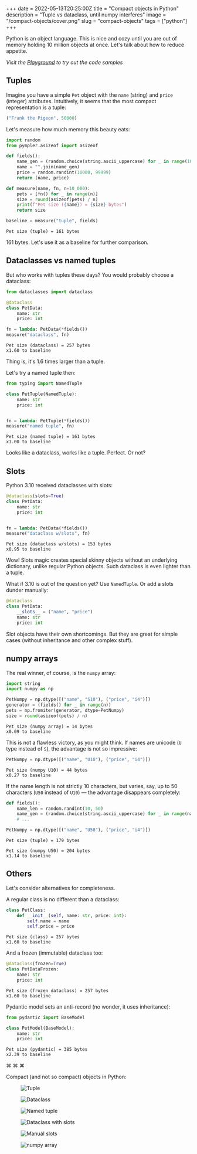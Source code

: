 +++
date = 2022-05-13T20:25:00Z
title = "Compact objects in Python"
description = "Tuple vs dataclass, until numpy interferes"
image = "/compact-objects/cover.png"
slug = "compact-objects"
tags = ["python"]
+++

Python is an object language. This is nice and cozy until you are out of memory holding 10 million objects at once. Let's talk about how to reduce appetite.

_Visit the [Playground](https://colab.research.google.com/drive/1oKl4rda2apWORLxYYtN9J49r3Mj3L6J9?usp=sharing) to try out the code samples_

## Tuples

Imagine you have a simple `Pet` object with the `name` (string) and `price` (integer) attributes. Intuitively, it seems that the most compact representation is a tuple:

```python
("Frank the Pigeon", 50000)
```

Let's measure how much memory this beauty eats:

```python
import random
from pympler.asizeof import asizeof

def fields():
    name_gen = (random.choice(string.ascii_uppercase) for _ in range(10))
    name = "".join(name_gen)
    price = random.randint(10000, 99999)
    return (name, price)

def measure(name, fn, n=10_000):
    pets = [fn() for _ in range(n)]
    size = round(asizeof(pets) / n)
    print(f"Pet size ({name}) = {size} bytes")
    return size

baseline = measure("tuple", fields)
```

```
Pet size (tuple) = 161 bytes
```

161 bytes. Let's use it as a baseline for further comparison.

## Dataclasses vs named tuples

But who works with tuples these days? You would probably choose a dataclass:

```python
from dataclasses import dataclass

@dataclass
class PetData:
    name: str
    price: int

fn = lambda: PetData(*fields())
measure("dataclass", fn)
```

```
Pet size (dataclass) = 257 bytes
x1.60 to baseline
```

Thing is, it's 1.6 times larger than a tuple.

Let's try a named tuple then:

```python
from typing import NamedTuple

class PetTuple(NamedTuple):
    name: str
    price: int


fn = lambda: PetTuple(*fields())
measure("named tuple", fn)
```

```
Pet size (named tuple) = 161 bytes
x1.00 to baseline
```

Looks like a dataclass, works like a tuple. Perfect. Or not?

## Slots

Python 3.10 received dataclasses with slots:

```python
@dataclass(slots=True)
class PetData:
    name: str
    price: int


fn = lambda: PetData(*fields())
measure("dataclass w/slots", fn)
```

```
Pet size (dataclass w/slots) = 153 bytes
x0.95 to baseline
```

Wow! Slots magic creates special skinny objects without an underlying dictionary, unlike regular Python objects. Such dataclass is even lighter than a tuple.

What if 3.10 is out of the question yet? Use `NamedTuple`. Or add a slots dunder manually:

```python
@dataclass
class PetData:
    __slots__ = ("name", "price")
    name: str
    price: int
```

Slot objects have their own shortcomings. But they are great for simple cases (without inheritance and other complex stuff).

## numpy arrays

The real winner, of course, is the `numpy` array:

```python
import string
import numpy as np

PetNumpy = np.dtype([("name", "S10"), ("price", "i4")])
generator = (fields() for _ in range(n))
pets = np.fromiter(generator, dtype=PetNumpy)
size = round(asizeof(pets) / n)
```

```
Pet size (numpy array) = 14 bytes
x0.09 to baseline
```

This is not a flawless victory, as you might think. If names are unicode (`U` type instead of `S`), the advantage is not so impressive:

```python
PetNumpy = np.dtype([("name", "U10"), ("price", "i4")])
```

```
Pet size (numpy U10) = 44 bytes
x0.27 to baseline
```

If the name length is not strictly 10 characters, but varies, say, up to 50 characters (`U50` instead of `U10`) — the advantage disappears completely:

```python
def fields():
    name_len = random.randint(10, 50)
    name_gen = (random.choice(string.ascii_uppercase) for _ in range(name_len))
    # ...

PetNumpy = np.dtype([("name", "U50"), ("price", "i4")])
```

```
Pet size (tuple) = 179 bytes

Pet size (numpy U50) = 204 bytes
x1.14 to baseline
```

## Others

Let's consider alternatives for completeness.

A regular class is no different than a dataclass:

```python
class PetClass:
    def __init__(self, name: str, price: int):
        self.name = name
        self.price = price
```

```
Pet size (class) = 257 bytes
x1.60 to baseline
```

And a frozen (immutable) dataclass too:

```python
@dataclass(frozen=True)
class PetDataFrozen:
    name: str
    price: int
```

```
Pet size (frozen dataclass) = 257 bytes
x1.60 to baseline
```

Pydantic model sets an anti-record (no wonder, it uses inheritance):

```python
from pydantic import BaseModel

class PetModel(BaseModel):
    name: str
    price: int
```

```
Pet size (pydantic) = 385 bytes
x2.39 to baseline
```

<p class="align-center">⌘&nbsp;⌘&nbsp;⌘</p>

Compact (and not so compact) objects in Python:

<div class="row">
<div class="col-xs-12 col-sm-4">
<figure><img alt="Tuple" src="tuple.png"></figure>
</div>
<div class="col-xs-12 col-sm-4">
<figure><img alt="Dataclass" src="dataclass.png"></figure>
</div>
<div class="col-xs-12 col-sm-4">
<figure><img alt="Named tuple" src="named-tuple.png"></figure>
</div>
</div>

<div class="row">
<div class="col-xs-12 col-sm-4">
<figure><img alt="Dataclass with slots" src="dataclass-slots.png"></figure>
</div>
<div class="col-xs-12 col-sm-4">
<figure><img alt="Manual slots" src="manual-slots.png"></figure>
</div>
<div class="col-xs-12 col-sm-4">
<figure><img alt="numpy array" src="np-array.png"></figure>
</div>
</div>
